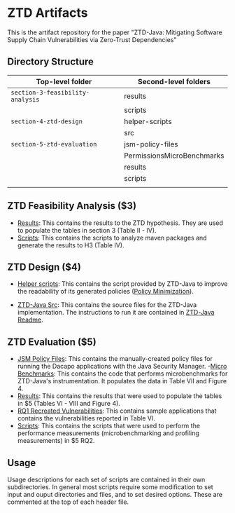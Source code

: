 # ZTD Artifacts

This is the artifact repository for the paper "ZTD-Java: Mitigating Software Supply Chain Vulnerabilities via Zero-Trust Dependencies"

## Directory Structure

| Top-level folder | Second-level folders |
|------------------|----------------------|
|`section-3-feasibility-analysis` | results |
|                               | scripts |
|`section-4-ztd-design`          | helper-scripts |
|                               | src   |
|`section-5-ztd-evaluation`       | jsm-policy-files |
|                               | PermissionsMicroBenchmarks |
|                               | results   |
|                               | scripts   |
|                               |           |

## ZTD Feasibility Analysis ($3)

- [Results](/section-3-feasibility-analysis/results/): This contains the results to the ZTD hypothesis. They are used to populate the tables in section 3 (Table II - IV).
- [Scripts](/section-3-feasibility-analysis/results/): This contains the scripts to analyze maven packages and generate the results to H3 (Table IV).

## ZTD Design ($4)

- [Helper scripts](/section-4-ztd-design/helper-scripts/): This contains the script provided by ZTD-Java to improve the readability of its generated policies ([Policy Minimization](/section-4-ztd-design/helper-scripts/minimizePaths.py)).

- [ZTD-Java Src](/section-4-ztd-design/src/): This contains the source files for the ZTD-Java implementation. The instructions to run it are contained in [ZTD-Java Readme](/section-4-ztd-design/README.md).

## ZTD Evaluation ($5)

- [JSM Policy Files](/section-5-ztd-evaluation/jsm-policy-files/): This contains the manually-created policy files for running the Dacapo applications with the Java Security Manager.
-[Micro Benchmarks](/section-5-ztd-evaluation/micro-benchmark-measurements/): This contains the code that performs microbenchmarks for ZTD-Java's instrumentation. It populates the data in Table VII and Figure 4.
- [Results](/section-5-ztd-evaluation/results/): This contains the results that were used to populate the tables in $5 (Tables VI - VIII and Figure 4). 
- [RQ1 Recreated Vulnerabilities](/section-5-ztd-evaluation/rq1-recreated-vulnerabilities/): This contains sample applications that contains the vulnerabilities reported in Table VI.
- [Scripts](/section-5-ztd-evaluation/scripts/): This contains the scripts that were used to perform the performance measurements (microbenchmarking and profiling measurements) in $5 RQ2.

## Usage
Usage descriptions for each set of scripts are contained in their own subdirectories. In general most scripts require some modification to set input and ouput directories and files, and to set desired options. These are commented at the top of each header file. 
